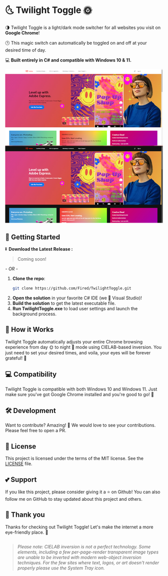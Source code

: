 # 🌜 Twilight Toggle 🌞

🌗 Twilight Toggle is a light/dark mode switcher for all websites you visit on **Google Chrome**! 

🕒 This magic switch can automatically be toggled on and off at your desired time of day.  

💻 **Built entirely in C# and compatible with Windows 10 & 11.**

![TwilightToggleBanner](./assets/example.png)

## 🚀 Getting Started

⏬ **Download the Latest Release :**
>Coming soon!

*- OR -*

1. **Clone the repo**: 
    ```bash
    git clone https://github.com/Fired/TwilightToggle.git
    ```
2. **Open the solution** in your favorite C# IDE (we 💜 Visual Studio)!
3. **Build the solution** to get the latest executable file.
4. **Run TwilightToggle.exe** to load user settings and launch the background process.

## 📃 How it Works

Twilight Toggle automatically adjusts your entire Chrome browsing experience from day 🌞 to night 🌚 mode using CIELAB-based inversion. You just need to set your desired times, and voila, your eyes will be forever grateful! 🙌 

## 💻 Compatibility

Twilight Toggle is compatible with both Windows 10 and Windows 11. Just make sure you've got Google Chrome installed and you're good to go! 🚀

## 🛠️ Development

Want to contribute? Amazing! 🎉 We would love to see your contributions. Please feel free to open a PR.

## 💼 License

This project is licensed under the terms of the MIT license. See the [LICENSE](LICENSE) file.

## 💕 Support

If you like this project, please consider giving it a ⭐ on Github! You can also follow me on GitHub to stay updated about this project and others.

## 🙏 Thank you

Thanks for checking out Twilight Toggle! Let's make the internet a more eye-friendly place. 🌆

##

> *Please note: CIELAB inversion is not a perfect technology. Some elements, including a few per-page-render transparent image types are unable to be inverted with modern web-object inversion techniques. For the few sites where text, logos, or art doesn't render properly please use the System Tray icon.* 